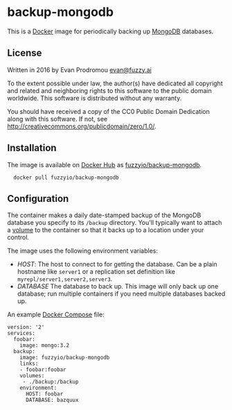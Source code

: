 backup-mongodb
==============

This is a [Docker](https://docker.com/) image for periodically backing up [MongoDB](https://mongodb.org/) databases.

License
-------

Written in 2016 by Evan Prodromou <evan@fuzzy.ai>

To the extent possible under law, the author(s) have dedicated all copyright and
related and neighboring rights to this software to the public domain worldwide.
This software is distributed without any warranty.

You should have received a copy of the CC0 Public Domain Dedication along with
this software. If not, see <http://creativecommons.org/publicdomain/zero/1.0/>.

Installation
------------

The image is available on [Docker Hub](https://hub.docker.com/) as [fuzzyio/backup-mongodb](https://hub.docker.com/r/fuzzyio/backup-mongodb/).

```
  docker pull fuzzyio/backup-mongodb
```

Configuration
-------------

The container makes a daily date-stamped backup of the MongoDB database you
specify to its `/backup` directory. You'll typically want to attach a [volume](https://docs.docker.com/engine/tutorials/dockervolumes/)
to the container so that it backs up to a location under your control.

The image uses the following environment variables:

- *HOST*: The host to connect to for getting the database. Can be a plain
  hostname like `server1` or a replication set definition like `myrepl/server1,server2,server3`.
- *DATABASE* The database to back up. This image will only back up one database;
  run multiple containers if you need multiple databases backed up.

An example [Docker Compose](https://docs.docker.com/compose/) file:

```
version: '2'
services:
  foobar:
    image: mongo:3.2
  backup:
    image: fuzzyio/backup-mongodb
    links:
    - foobar:foobar
    volumes:
     - ./backup:/backup
    environment:
      HOST: foobar
      DATABASE: bazquux
```
